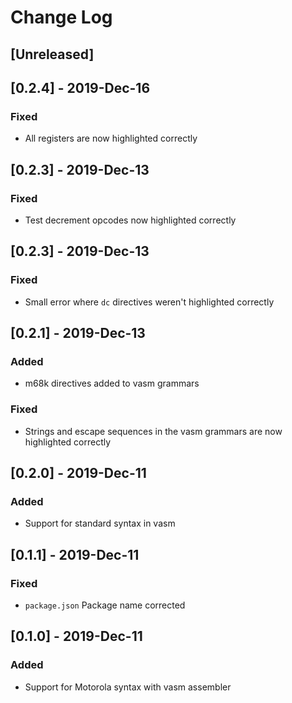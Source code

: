 # Change Log

## [Unreleased]

## [0.2.4] - 2019-Dec-16
### Fixed 
- All registers are now highlighted correctly

## [0.2.3] - 2019-Dec-13
### Fixed 
- Test decrement opcodes now highlighted correctly 

## [0.2.3] - 2019-Dec-13
### Fixed 
- Small error where `dc` directives weren't highlighted correctly

## [0.2.1] - 2019-Dec-13
### Added 
- m68k directives added to vasm grammars
### Fixed 
- Strings and escape sequences in the vasm grammars are now highlighted correctly 

## [0.2.0] - 2019-Dec-11
### Added 
- Support for standard syntax in vasm

## [0.1.1] - 2019-Dec-11
### Fixed
- `package.json` Package name corrected

## [0.1.0] - 2019-Dec-11
### Added
- Support for Motorola syntax with vasm assembler 
